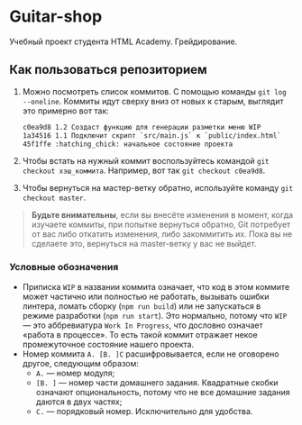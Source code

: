 # Guitar-shop

Учебный проект студента HTML Academy. Грейдирование.

## Как пользоваться репозиторием

1. Можно посмотреть список коммитов. С помощью команды `git log --oneline`. Коммиты идут сверху вниз от новых к старым, выглядит это примерно вот так:

    ```bash
    c0ea9d8 1.2 Создаст функцию для генерации разметки меню WIP
    1a34516 1.1 Подключит скрипт `src/main.js` к `public/index.html`
    45f1ffe :hatching_chick: начальное состояние проекта

2. Чтобы встать на нужный коммит воспользуйтесь командой `git checkout хэш_коммита`. Например, вот так `git checkout c0ea9d8`.

3. Чтобы вернуться на мастер-ветку обратно, используйте команду `git checkout master`.

> **Будьте внимательны**, если вы внесёте изменения в момент, когда изучаете коммиты, при попытке вернуться обратно, Git потребует от вас либо откатить изменения, либо закоммитить их. Пока вы не сделаете это, вернуться на master-ветку у вас не выйдет.

### Условные обозначения

- Приписка `WIP` в названии коммита означает, что код в этом коммите может частично или полностью не работать, вызывать ошибки линтера, ломать сборку (`npm run build`) или не запускаться в режиме разработки (`npm run start`). Это нормально, потому что `WIP` — это аббревиатура `Work In Progress`, что дословно означает «работа в процессе». То есть такой коммит отражает некое промежуточное состояние нашего проекта.
- Номер коммита `A. [B. ]C` расшифровывается, если не оговорено другое, следующим образом:
  - `A.` — номер модуля;
  - `[B. ]` — номер части домашнего задания. Квадратные скобки означают опциональность, потому что не все домашние задания даются в двух частях;
  - `C.` — порядковый номер. Исключительно для удобства.

